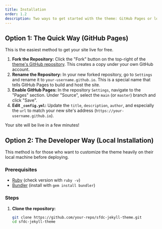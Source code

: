 ```yaml
---
title: Installation
order: 1.2
description: Two ways to get started with the theme: GitHub Pages or local development.
---
```


## Option 1: The Quick Way (GitHub Pages)

This is the easiest method to get your site live for free.

1.  **Fork the Repository:** Click the "Fork" button on the top-right of the [theme's GitHub repository](https://github.com/your-repo/sfdc-jekyll-theme). This creates a copy under your own GitHub account.
2.  **Rename the Repository:** In your new forked repository, go to `Settings` and rename it to `your-username.github.io`. This is a special name that tells GitHub Pages to build and host the site.
3.  **Enable GitHub Pages:** In the repository `Settings`, navigate to the "Pages" section. Under "Source", select the `main` (or `master`) branch and click "Save".
4.  **Edit `_config.yml`:** Update the `title`, `description`, `author`, and especially the `url` to match your new site's address (`https://your-username.github.io`).

Your site will be live in a few minutes!

## Option 2: The Developer Way (Local Installation)

This method is for those who want to customize the theme heavily on their local machine before deploying.

### Prerequisites
- [Ruby](https://www.ruby-lang.org/en/documentation/installation/) (check version with `ruby -v`)
- [Bundler](https://bundler.io/) (install with `gem install bundler`)

### Steps
1. **Clone the repository:**
   ```bash
   git clone https://github.com/your-repo/sfdc-jekyll-theme.git
   cd sfdc-jekyll-theme